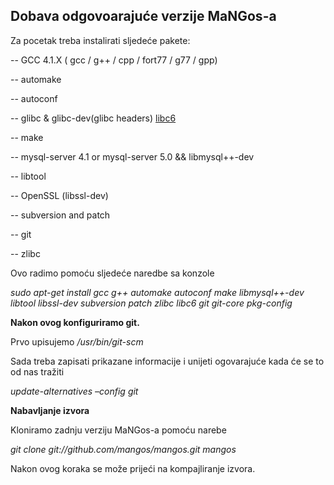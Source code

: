 ## Dobava odgovoarajuće verzije MaNGos-a ##

Za pocetak treba instalirati sljedeće pakete:

-- GCC 4.1.X ( gcc / g++ / cpp / fort77 / g77 / gpp)

-- automake

-- autoconf

-- glibc & glibc-dev(glibc headers) [libc6 ](.md)

-- make

-- mysql-server 4.1 or mysql-server 5.0 && libmysql++-dev

-- libtool

-- OpenSSL (libssl-dev)

-- subversion and patch

-- git

-- zlibc

Ovo radimo pomoću sljedeće naredbe sa konzole

_sudo apt-get install gcc g++ automake autoconf make libmysql++-dev libtool libssl-dev subversion patch zlibc libc6 git git-core pkg-config_

**Nakon ovog konfiguriramo git.**

Prvo upisujemo _/usr/bin/git-scm_

Sada treba zapisati prikazane informacije i unijeti ogovarajuće kada će se to od nas tražiti

_update-alternatives –config git_

**Nabavljanje izvora**

Kloniramo zadnju verziju MaNGos-a pomoću narebe

_git clone git://github.com/mangos/mangos.git mangos_

Nakon ovog koraka se može prijeći na kompajliranje izvora.